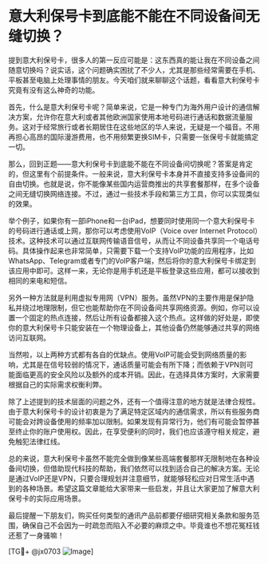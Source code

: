 # 意大利保号卡到底能不能在不同设备间无缝切换？

提到意大利保号卡，很多人的第一反应可能是：这东西真的能让我在不同设备之间随意切换吗？说实话，这个问题确实困扰了不少人，尤其是那些经常需要在手机、平板甚至电脑上处理事情的朋友。今天咱们就来聊聊这个话题，看看意大利保号卡究竟有没有这么神奇的功能。

首先，什么是意大利保号卡呢？简单来说，它是一种专门为海外用户设计的通信解决方案，允许你在意大利或者其他欧洲国家使用本地号码进行通话和数据流量服务。这对于经常旅行或者长期居住在这些地区的华人来说，无疑是一个福音。不用再担心高昂的国际漫游费用，也不用频繁更换SIM卡，只需要一张保号卡就能搞定一切。

那么，回到正题——意大利保号卡到底能不能在不同设备间切换呢？答案是肯定的，但这里有个前提条件。一般来说，意大利保号卡本身并不直接支持多设备间的自由切换。也就是说，你不能像某些国内运营商推出的共享套餐那样，在多个设备之间无缝切换网络连接。不过，通过一些技术手段和第三方工具，你可以实现类似的效果。

举个例子，如果你有一部iPhone和一台iPad，想要同时使用同一个意大利保号卡的号码进行通话或上网，那你可以考虑使用VoIP（Voice over Internet Protocol）技术。这种技术可以通过互联网传输语音信号，从而让不同设备共享同一个电话号码。具体操作起来也非常简单，只需要下载一个支持VoIP功能的应用程序，比如WhatsApp、Telegram或者专门的VoIP客户端，然后将你的意大利保号卡绑定到该应用中即可。这样一来，无论你是用手机还是平板登录这些应用，都可以接收到相同的来电和短信。

另外一种方法就是利用虚拟专用网（VPN）服务。虽然VPN的主要作用是保护隐私并绕过地理限制，但它也能帮助你在不同设备间共享网络资源。例如，你可以设置一个固定的热点连接，然后让所有设备都接入这个热点。这样做的好处是，即使你的意大利保号卡只能安装在一个物理设备上，其他设备仍然能够通过共享的网络访问互联网。

当然啦，以上两种方式都有各自的优缺点。使用VoIP可能会受到网络质量的影响，尤其是在信号较弱的情况下，通话质量可能会有所下降；而依赖于VPN则可能面临更高的安全风险以及额外的成本开销。因此，在选择具体方案时，大家需要根据自己的实际需求权衡利弊。

除了上述提到的技术层面的问题之外，还有一个值得注意的地方就是法律合规性。由于意大利保号卡的设计初衷是为了满足特定区域内的通信需求，所以有些服务商可能会对跨设备使用的频率加以限制。如果发现有异常行为，他们有可能会暂停甚至终止你的账户使用权。因此，在享受便利的同时，我们也应该遵守相关规定，避免触犯法律红线。

总的来说，意大利保号卡虽然不能完全做到像某些高端套餐那样无限制地在各种设备间切换，但借助现代科技的帮助，我们依然可以找到适合自己的解决方案。无论是通过VoIP还是VPN，只要合理规划并注意细节，就能够轻松应对日常生活中遇到的各种场景。希望这篇文章能给大家带来一些启发，并且让大家更加了解意大利保号卡的实际应用场景。

最后提醒一下朋友们，购买任何类型的通讯产品前都要仔细研究相关条款和服务范围，确保自己不会因为一时疏忽而陷入不必要的麻烦之中。毕竟谁也不想花冤枉钱还惹了一身骚嘛！

[TG💪+ @jx0703 ![Image](https://github.com/user-attachments/assets/dbca1d08-cadb-493c-b0ec-ad6f7a83f270)]